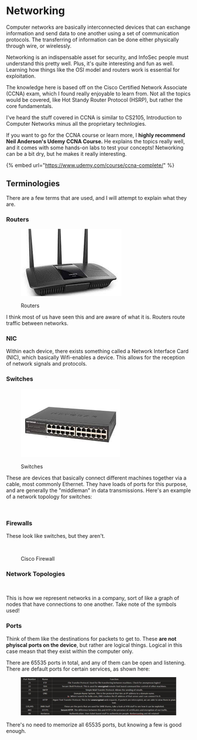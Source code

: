 # Networking

Computer networks are basically interconnected devices that can exchange information and send data to one another using a set of communication protocols. The transferring of information can be done either physically through wire, or wirelessly.&#x20;

Networking is an indispensable asset for security, and InfoSec people must understand this pretty well. Plus, it's quite interesting and fun as well. Learning how things like the OSI model and routers work is essential for exploitation.&#x20;

The knowledge here is based off on the Cisco Certified Network Associate (CCNA) exam, which I found really enjoyable to learn from. Not all the topics would be covered, like Hot Standy Router Protocol (HSRP), but rather the core fundamentals.

I've heard the stuff covered in CCNA is similar to CS2105, Introduction to Computer Networks minus all the proprietary technlogies.&#x20;

If you want to go for the CCNA course or learn more, I **highly recommend Neil Anderson's Udemy CCNA Course.** He explains the topics really well, and it comes with some hands-on labs to test your concepts! Networking can be a bit dry, but he makes it really interesting.

{% embed url="https://www.udemy.com/course/ccna-complete/" %}

## Terminologies

There are a few terms that are used, and I will attempt to explain what they are.&#x20;

### Routers

<figure><img src="../.gitbook/assets/image (19) (2) (1) (1).png" alt=""><figcaption><p>Routers</p></figcaption></figure>

I think most of us have seen this and are aware of what it is. Routers route traffic between networks.&#x20;

### NIC

Within each device, there exists something called a Network Interface Card (NIC), which basically Wifi-enables a device. This allows for the reception of network signals and protocols.

### Switches

<figure><img src="../.gitbook/assets/image (22) (2) (1) (1).png" alt=""><figcaption><p>Switches</p></figcaption></figure>

These are devices that basically connect different machines together via a cable, most commonly Ethernet. They have loads of ports for this purpose, and are generally the "middleman" in data transmissions. Here's an example of a network topology for switches:

<figure><img src="../.gitbook/assets/image (14) (2) (1) (1).png" alt=""><figcaption></figcaption></figure>

### Firewalls

These look like switches, but they aren't.

<figure><img src="../.gitbook/assets/image (13) (2) (1) (1).png" alt=""><figcaption><p>Cisco Firewall</p></figcaption></figure>

### Network Topologies

<figure><img src="../.gitbook/assets/image (9) (2) (1) (1).png" alt=""><figcaption></figcaption></figure>

This is how we represent networks in a company, sort of like a graph of nodes that have connections to one another. Take note of the symbols used!

### Ports

Think of them like the destinations for packets to get to. These **are not phyiscal ports on the device**, but rather are logical things. Logical in this case measn that they exist within the computer only.

There are 65535 ports in total, and any of them can be open and listening. There are default ports for certain services, as shown here:

<figure><img src="../.gitbook/assets/image (2) (2) (1) (1) (1).png" alt=""><figcaption></figcaption></figure>

There's no need to memorize all 65535 ports, but knowing a few is good enough.
